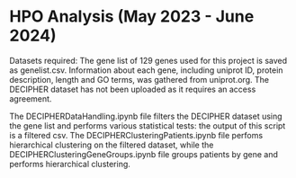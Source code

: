 # HPO Analysis (May 2023 - June 2024)
Datasets required: The gene list of 129 genes used for this project is saved as genelist.csv. Information about each gene, including uniprot ID, protein description, length and GO terms, was gathered from uniprot.org. The DECIPHER dataset has not been uploaded as it requires an access agreement.

The DECIPHERDataHandling.ipynb file filters the DECIPHER dataset using the gene list and performs various statistical tests: the output of this script is a filtered csv. The DECIPHERClusteringPatients.ipynb file perfoms hierarchical clustering on the filtered dataset, while the DECIPHERClusteringGeneGroups.ipynb file groups patients by gene and performs hierarchical clustering.

